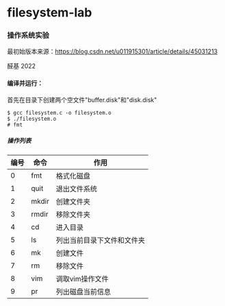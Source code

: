 # filesystem-lab

### 操作系统实验

最初始版本来源：https://blog.csdn.net/u011915301/article/details/45031213

醛基 2022

#### 编译并运行：

首先在目录下创建两个空文件"buffer.disk"和"disk.disk"

``` shell
$ gcc filesystem.c -o filesystem.o
$ ./filesystem.o
# fmt
```

##### 操作列表

| 编号 | 命令 | 作用 |
| --- | ------ | --------------- |
| 0 | fmt | 格式化磁盘 |
| 1 | quit | 退出文件系统 |
| 2 | mkdir | 创建文件夹 |
| 3 | rmdir | 移除文件夹 |
| 4 | cd | 进入目录 |
| 5 | ls | 列出当前目录下文件和文件夹 |
| 6 | mk | 创建文件 |
| 7 | rm | 移除文件 |
| 8 | vim | 调取vim操作文件 |
| 9 | pr | 列出磁盘当前信息 |
